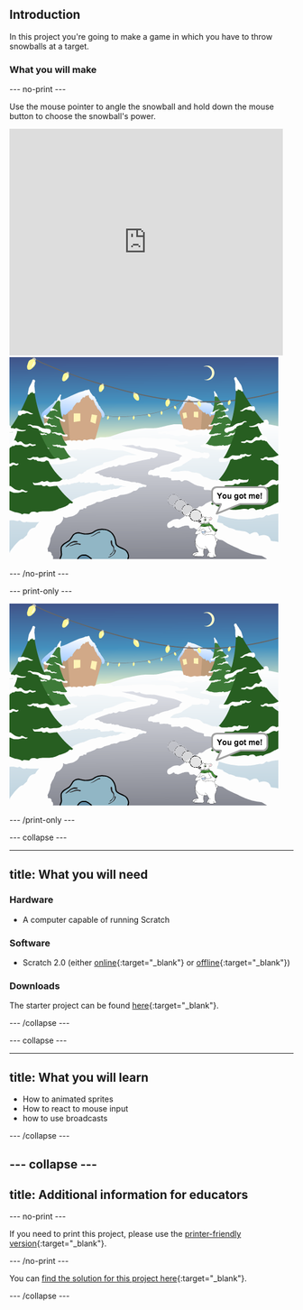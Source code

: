 ## Introduction

In this project you're going to make a game in which you have to throw snowballs at a target. 

### What you will make

--- no-print ---

Use the mouse pointer to angle the snowball and hold down the mouse button to choose the snowball's power.

<div class="scratch-preview">
  <iframe allowtransparency="true" width="485" height="402" src="https://scratch.mit.edu/projects/embed/301858998/?autostart=true" frameborder="0" scrolling="no"></iframe>
  <img src="images/snow-final.png">
</div>

--- /no-print ---

--- print-only ---

![complete project](images/snow-final.png)

--- /print-only ---

--- collapse ---

---
title: What you will need
---

### Hardware

+ A computer capable of running Scratch

### Software

+ Scratch 2.0 (either [online](http://rpf.io/scratchon){:target="_blank"} or [offline](http://rpf.io/scratchoff){:target="_blank"})

### Downloads

The starter project can be found [here](http://rpf.io/p/en/snowvall-fight-go){:target="_blank"}.

--- /collapse ---

--- collapse ---

---
title: What you will learn
---

- How to animated sprites
- How to react to mouse input 
- how to use broadcasts

--- /collapse ---

--- collapse ---
---
title: Additional information for educators
---

--- no-print ---

If you need to print this project, please use the [printer-friendly version](https://projects.raspberrypi.org/en/projects/snowvall-fight/print){:target="_blank"}.

--- /no-print ---

You can [find the solution for this project here](http://rpf.io/p/en/snowvall-fight-get){:target="_blank"}.

--- /collapse ---
